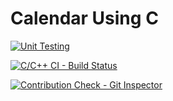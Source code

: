 # Calendar Using C

[![Unit Testing](https://github.com/sami-ks-ha/Calendar-using-C/actions/workflows/unit-test.yml/badge.svg)](https://github.com/sami-ks-ha/Calendar-using-C/actions/workflows/unit-test.yml)

[![C/C++ CI - Build Status](https://github.com/sami-ks-ha/Calendar-using-C/actions/workflows/c-build.yml/badge.svg)](https://github.com/sami-ks-ha/Calendar-using-C/actions/workflows/c-build.yml)

[![Contribution Check - Git Inspector](https://github.com/sami-ks-ha/Calendar-using-C/actions/workflows/gitinspector.yml/badge.svg)](https://github.com/sami-ks-ha/Calendar-using-C/actions/workflows/gitinspector.yml)
